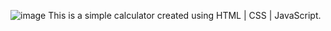 ![image](https://github.com/user-attachments/assets/c7893639-2a5b-408f-bee9-35a418d5df7e)
This is a simple calculator created using HTML | CSS | JavaScript.
